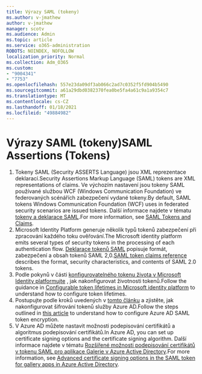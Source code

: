 ```yaml
---
title: Výrazy SAML (tokeny)
ms.author: v-jmathew
author: v-jmathew
manager: scotv
ms.audience: Admin
ms.topic: article
ms.service: o365-administration
ROBOTS: NOINDEX, NOFOLLOW
localization_priority: Normal
ms.collection: Adm_O365
ms.custom:
- "9004341"
- "7753"
ms.openlocfilehash: 557e23da09df3ab066c2ad7c0352f5fd904b5490
ms.sourcegitcommit: a61a29dbd0382370fea0be5fa4a61c9a1a9354c7
ms.translationtype: MT
ms.contentlocale: cs-CZ
ms.lasthandoff: 01/18/2021
ms.locfileid: "49884982"
---
```

# <a name="saml-assertions-tokens"></a><span data-ttu-id="36a96-102">Výrazy SAML (tokeny)</span><span class="sxs-lookup"><span data-stu-id="36a96-102">SAML Assertions (Tokens)</span></span>

1. <span data-ttu-id="36a96-103">Tokeny SAML (Security ASSERTS Language) jsou XML reprezentace deklarací.</span><span class="sxs-lookup"><span data-stu-id="36a96-103">Security Assertions Markup Language (SAML) tokens are XML representations of claims.</span></span> <span data-ttu-id="36a96-104">Ve výchozím nastavení jsou tokeny SAML používané službou WCF (Windows Communication Foundation) ve federovaných scénářích zabezpečení vydané tokeny.</span><span class="sxs-lookup"><span data-stu-id="36a96-104">By default, SAML tokens Windows Communication Foundation (WCF) uses in federated security scenarios are issued tokens.</span></span> <span data-ttu-id="36a96-105">Další informace najdete v tématu [tokeny a deklarace SAML](https://docs.microsoft.com/dotnet/framework/wcf/feature-details/saml-tokens-and-claims).</span><span class="sxs-lookup"><span data-stu-id="36a96-105">For more information, see [SAML Tokens and Claims](https://docs.microsoft.com/dotnet/framework/wcf/feature-details/saml-tokens-and-claims).</span></span>
2. <span data-ttu-id="36a96-106">Microsoft Identity Platform generuje několik typů tokenů zabezpečení při zpracování každého toku ověřování.</span><span class="sxs-lookup"><span data-stu-id="36a96-106">The Microsoft identity platform emits several types of security tokens in the processing of each authentication flow.</span></span> <span data-ttu-id="36a96-107">[Deklarace tokenů SAML](https://docs.microsoft.com/azure/active-directory/develop/reference-saml-tokens) popisuje formát, zabezpečení a obsah tokenů SAML 2,0.</span><span class="sxs-lookup"><span data-stu-id="36a96-107">[SAML token claims reference](https://docs.microsoft.com/azure/active-directory/develop/reference-saml-tokens) describes the format, security characteristics, and contents of SAML 2.0 tokens.</span></span>
3. <span data-ttu-id="36a96-108">Podle pokynů v části [konfigurovatelného tokenu života v Microsoft Identity platformujte](https://docs.microsoft.com/azure/active-directory/develop/active-directory-configurable-token-lifetimes) , jak nakonfigurovat životnosti tokenů.</span><span class="sxs-lookup"><span data-stu-id="36a96-108">Follow the guidance in [Configurable token lifetimes in Microsoft identity platform](https://docs.microsoft.com/azure/active-directory/develop/active-directory-configurable-token-lifetimes) to understand how to configure token lifetimes.</span></span>
4. <span data-ttu-id="36a96-109">Postupujte podle kroků uvedených v [tomto článku](https://docs.microsoft.com/azure/active-directory/manage-apps/howto-saml-token-encryption) a zjistěte, jak nakonfigurovat šifrování tokenů služby Azure AD.</span><span class="sxs-lookup"><span data-stu-id="36a96-109">Follow the steps outlined in [this article](https://docs.microsoft.com/azure/active-directory/manage-apps/howto-saml-token-encryption) to understand how to configure Azure AD SAML token encryption.</span></span>
5. <span data-ttu-id="36a96-110">V Azure AD můžete nastavit možnosti podepisování certifikátů a algoritmus podepisování certifikátů.</span><span class="sxs-lookup"><span data-stu-id="36a96-110">In Azure AD, you can set up certificate signing options and the certificate signing algorithm.</span></span> <span data-ttu-id="36a96-111">Další informace najdete v tématu [Rozšířené možnosti podepisování certifikátů v tokenu SAML pro aplikace Galerie v Azure Active Directory](https://docs.microsoft.com/azure/active-directory/manage-apps/certificate-signing-options).</span><span class="sxs-lookup"><span data-stu-id="36a96-111">For more information, see [Advanced certificate signing options in the SAML token for gallery apps in Azure Active Directory](https://docs.microsoft.com/azure/active-directory/manage-apps/certificate-signing-options).</span></span>
